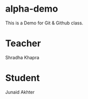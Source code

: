 # alpha-demo
This is a Demo for Git &amp; Github class.

# Teacher
Shradha Khapra

# Student 
Junaid Akhter